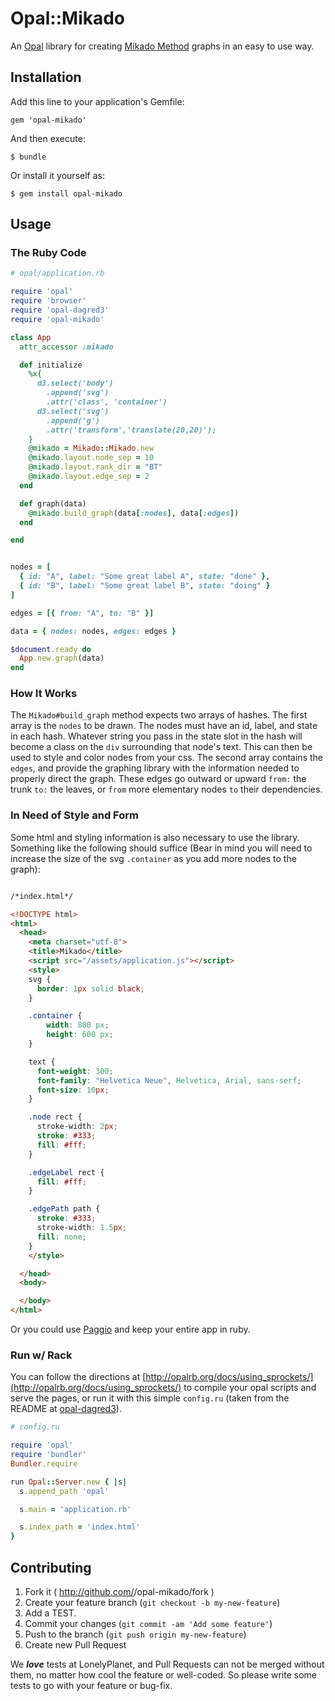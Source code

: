 # Opal::Mikado

An [Opal](http://opalrb.org) library for creating [Mikado Method](http://mikadomethod.wordpress.com/) graphs in an easy to use way.

## Installation

Add this line to your application's Gemfile:

    gem 'opal-mikado'

And then execute:

    $ bundle

Or install it yourself as:

    $ gem install opal-mikado

## Usage

### The Ruby Code

```ruby
# opal/application.rb

require 'opal'
require 'browser'
require 'opal-dagred3'
require 'opal-mikado'

class App
  attr_accessor :mikado

  def initialize
    %x{
      d3.select('body')
        .append('svg')
        .attr('class', 'container')
      d3.select('svg')
        .append('g')
        .attr('transform','translate(20,20)');
    }
    @mikado = Mikado::Mikado.new
    @mikado.layout.node_sep = 10
    @mikado.layout.rank_dir = "BT"
    @mikado.layout.edge_sep = 2
  end

  def graph(data)
    @mikado.build_graph(data[:nodes], data[:edges])
  end

end


nodes = [
  { id: "A", label: "Some great label A", state: "done" },
  { id: "B", label: "Some great label B", state: "doing" }
]

edges = [{ from: "A", to: "B" }]

data = { nodes: nodes, edges: edges }

$document.ready do
  App.new.graph(data)
end
```
### How It Works

The `Mikado#build_graph` method expects two arrays of hashes. The first array is the `nodes` to be drawn. The nodes must have an id, label, and state in each hash. Whatever string you pass in the state slot in the hash will become a class on the `div` surrounding that node's text.  This can then be used to style and color nodes from your css.  The second array contains the `edges`, and provide the graphing library with the information needed to properly direct the graph. These edges go outward or upward `from:` the trunk `to:` the leaves, or `from` more elementary nodes `to` their dependencies.

### In Need of Style and Form

Some html and styling information is also necessary to use the library.  Something like the following should suffice (Bear in mind you will need to increase the size of the svg `.container` as you add more nodes to the graph):

```html

/*index.html*/

<!DOCTYPE html>
<html>
  <head>
    <meta charset="utf-8">
    <title>Mikado</title>
    <script src="/assets/application.js"></script>
    <style>
    svg {
      border: 1px solid black;
    }

    .container {
        width: 800 px;
        height: 600 px;
    }

    text {
      font-weight: 300;
      font-family: "Helvetica Neue", Helvetica, Arial, sans-serf;
      font-size: 10px;
    }

    .node rect {
      stroke-width: 2px;
      stroke: #333;
      fill: #fff;
    }

    .edgeLabel rect {
      fill: #fff;
    }

    .edgePath path {
      stroke: #333;
      stroke-width: 1.5px;
      fill: none;
    }
    </style>

  </head>
  <body>

  </body>
</html>

```
Or you could use [Paggio](https://github.com/meh/paggio) and keep your entire app in ruby.

### Run w/ Rack

You can follow the directions at [http://opalrb.org/docs/using_sprockets/](http://opalrb.org/docs/using_sprockets/) to compile your opal scripts and serve the pages, or run it with this simple `config.ru` (taken from the README at [opal-dagred3](https://github.com/lonelyplanet/opal-dagred3)).

```ruby
# config.ru

require 'opal'
require 'bundler'
Bundler.require

run Opal::Server.new { |s|
  s.append_path 'opal'

  s.main = 'application.rb'

  s.index_path = 'index.html'
}

```

## Contributing

1. Fork it ( http://github.com/<my-github-username>/opal-mikado/fork )
2. Create your feature branch (`git checkout -b my-new-feature`)
3. Add a TEST.
4. Commit your changes (`git commit -am 'Add some feature'`)
5. Push to the branch (`git push origin my-new-feature`)
6. Create new Pull Request

We **_love_** tests at LonelyPlanet, and Pull Requests can not be merged without them, no matter how cool the feature or well-coded. So please write some tests to go with your feature or bug-fix.
